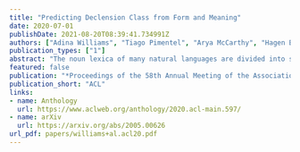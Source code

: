 ```yaml
---
title: "Predicting Declension Class from Form and Meaning"
date: 2020-07-01
publishDate: 2021-08-20T08:39:41.734991Z
authors: ["Adina Williams", "Tiago Pimentel", "Arya McCarthy", "Hagen Blix", "Eleanor Chodroff", "Ryan Cotterell"]
publication_types: ["1"]
abstract: "The noun lexica of many natural languages are divided into several declension classes with characteristic morphological properties. Class membership is far from deterministic, but the phonological form of a noun and/or its meaning can often provide imperfect clues. Here, we investigate the strength of those clues. More specifically, we operationalize this by measuring how much information, in bits, we can glean about declension class from knowing the form and/or meaning of nouns. We know that form and meaning are often also indicative of grammatical gender &mdash; which, as we quantitatively verify, can itself share information with declension class &mdash; so we also control for gender. We find for two Indo-European languages (Czech and German) that form and meaning respectively share significant amounts of information with class (and contribute additional information above and beyond gender). The three-way interaction between class, form, and meaning (given gender) is also significant. Our study is important for two reasons: First, we introduce a new method that provides additional quantitative support for a classic linguistic finding that form and meaning are relevant for the classification of nouns into declensions. Secondly, we show not only that individual declensions classes vary in the strength of their clues within a language, but also that these variations themselves vary across languages. The code is publicly available at https://github.com/rycolab/declension-mi."
featured: false
publication: "*Proceedings of the 58th Annual Meeting of the Association for Computational Linguistics*"
publication_short: "ACL"
links:
- name: Anthology
  url: https://www.aclweb.org/anthology/2020.acl-main.597/
- name: arXiv
  url: https://arxiv.org/abs/2005.00626
url_pdf: papers/williams+al.acl20.pdf
---
```


